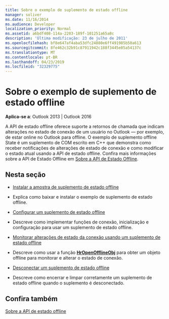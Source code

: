 ```yaml
---
title: Sobre o exemplo de suplemento de estado offline
manager: soliver
ms.date: 11/16/2014
ms.audience: Developer
localization_priority: Normal
ms.assetid: a6bdf408-114a-2203-189f-101251a65a8c
description: 'Última modificação: 23 de julho de 2011'
ms.openlocfilehash: bf8e647af4aba53dfc24880e6ff491985b50a613
ms.sourcegitcommit: 8fe462c32b91c87911942c188f3445e85a54137c
ms.translationtype: MT
ms.contentlocale: pt-BR
ms.lasthandoff: 04/23/2019
ms.locfileid: "32329775"
---
```

# <a name="about-the-sample-offline-state-add-in"></a>Sobre o exemplo de suplemento de estado offline

  
  
**Aplica-se a**: Outlook 2013 | Outlook 2016 
  
A API de estado offline oferece suporte a retornos de chamada que indicam alterações no estado de conexão de um usuário no Outlook — por exemplo, de estar online no Outlook para offline. O exemplo de suplemento offline State é um suplemento de COM escrito em C++ que demonstra como receber notificações de alterações de estado de conexão e como modificar o estado atual usando a API de estado offline. Confira mais informações sobre a API de Estado Offline em [Sobre a API de Estado Offline](about-the-offline-state-api.md).
  
## <a name="in-this-section"></a>Nesta seção

- [Instalar a amostra de suplemento de estado offline](installing-the-sample-offline-state-add-in.md)
    
- Explica como baixar e instalar o exemplo de suplemento de estado offline.
    
- [Configurar um suplemento de estado offline](setting-up-an-offline-state-add-in.md)
    
- Descreve como implementar funções de conexão, inicialização e configuração para usar um suplemento de estado offline.
    
- [Monitorar alterações de estado da conexão usando um suplemento de estado offline](monitoring-connection-state-changes-using-an-offline-state-add-in.md)
    
- Descreve como usar a função **[HrOpenOfflineObj](hropenofflineobj.md)** para obter um objeto offline para monitorar e alterar o estado de conexão. 
    
- [Desconectar um suplemento de estado offline](disconnecting-an-offline-state-add-in.md)
    
- Descreve como encerrar e limpar corretamente um suplemento de estado offline quando o suplemento é desconectado.
    
## <a name="see-also"></a>Confira também



[Sobre a API de estado offline](about-the-offline-state-api.md)

